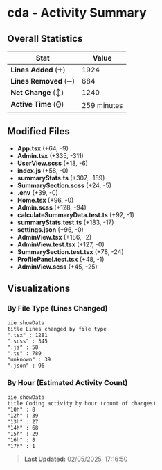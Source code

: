# cda - Activity Summary 

## Overall Statistics

| Stat                   | Value                                                             |
| ---------------------- | ----------------------------------------------------------------- |
| **Lines Added** (➕)   | 1924                                          |
| **Lines Removed** (➖) | 684                                        |
| **Net Change** (↕)    | 1240                |
| **Active Time** (⌚)   | 259 minutes |


## Modified Files
- **App.tsx** (+64, -9)
- **Admin.tsx** (+335, -311)
- **UserView.scss** (+18, -6)
- **index.js** (+58, -0)
- **summaryStats.ts** (+307, -189)
- **SummarySection.scss** (+24, -5)
- **.env** (+39, -0)
- **Home.tsx** (+96, -0)
- **Admin.scss** (+128, -94)
- **calculateSummaryData.test.ts** (+92, -1)
- **summaryStats.test.ts** (+183, -17)
- **settings.json** (+96, -0)
- **AdminView.tsx** (+186, -2)
- **AdminView.test.tsx** (+127, -0)
- **SummarySection.test.tsx** (+78, -24)
- **ProfilePanel.test.tsx** (+48, -1)
- **AdminView.scss** (+45, -25)

## Visualizations

### By File Type (Lines Changed)

```mermaid
pie showData
title Lines changed by file type
".tsx" : 1281
".scss" : 345
".js" : 58
".ts" : 789
"unknown" : 39
".json" : 96
```

### By Hour (Estimated Activity Count)

```mermaid
pie showData
title Coding activity by hour (count of changes)
"10h" : 8
"12h" : 39
"13h" : 27
"14h" : 68
"15h" : 29
"16h" : 8
"17h" : 1
```


> **Last Updated:** 02/05/2025, 17:16:50